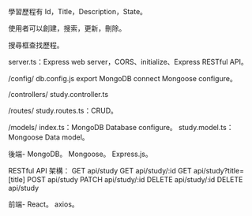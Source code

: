 學習歷程有 Id，Title，Description，State。

使用者可以創建，搜索，更新，刪除。

搜尋框查找歷程。

server.ts：Express web server，CORS、initialize、Express RESTful API。

/config/
db.config.js export MongoDB connect Mongoose configure。

/controllers/
study.controller.ts

/routes/
study.routes.ts：CRUD。

/models/
index.ts：MongoDB Database configure。
study.model.ts：Mongoose Data model。

後端-
MongoDB。
Mongoose。
Express.js。

RESTful API 架構：
GET api/study
GET api/study/:id
GET api/study?title=[title]
POST api/study
PATCH api/study/:id
DELETE api/study/:id
DELETE api/study

前端-
React。
axios。
